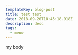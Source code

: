 ```yaml
---
templateKey: blog-post
title: test test
date: 2018-09-20T18:45:18.918Z
description: desc
tags:
  - meow
---
```

my body

